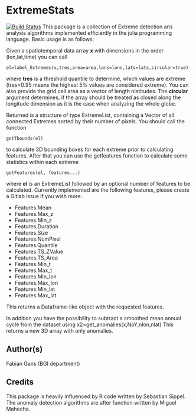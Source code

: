 # ExtremeStats

[![Build Status](https://travis-ci.org/meggart/ExtremeStats.jl.svg?branch=master)](https://travis-ci.org/meggart/ExtremeStats.jl)
This package is a collection of Extreme detection ans analysis algorithms implemented efficiently in the julia programming language.
Basic usage is as follows: 

Given a spatiotemporal data array **x** with dimensions in the order (lon,lat,time) you can call

    el=label_Extremes(x,tres,area=area,lons=lons,lats=lats,circular=true)

where **tres** is a threshold quantile to determine, which values are extreme (tres=0.95 means the highest 5% values are considered extreme). 
You can also provide the grid cell area as a vector of length nlatitudes. The **circular** argument determines, if the array should be treated as 
closed along the longitude dimension as it is the case when analyzing the whole globe. 

Returned is a structure of type ExtremeList, containing a Vector of all connected Extremes sorted by their number of pixels. You should call the function

    getTbounds(el)

to calculate 3D bounding boxes for each extreme prior to calculating features. After that you can use the getfeatures function to calculate some
statistics within each extreme

    getFeatures(el, features...)

where **el** is an ExtremeList followed by an optional number of features to be calculated. Currently implemented are the following features, please create a Gitlab issue if you wish more:

* Features.Mean
* Features.Max_z
* Features.Min_z
* Features.Duration
* Features.Size
* Features.NumPixel
* Features.Quantile 
* Features.TS_ZValue
* Features.TS_Area
* Features.Min_t
* Features.Max_t
* Features.Min_lon
* Features.Max_lon
* Features.Min_lat
* Features.Max_lat

This returns a Dataframe-like object with the requested features. 

In addition you have the possibility to subtract a smoothed mean annual cycle from the dataset using
    x2=get_anomalies(x,NpY,nlon,nlat)
This returns a new 3D array with only anomalies. 

## Author(s)
Fabian Gans (BGI department)

## Credits
This package is heavily influenced by R code written by Sebastian Sippel. The anomaly detection algorithms are after function written by Miguel Mahecha. 